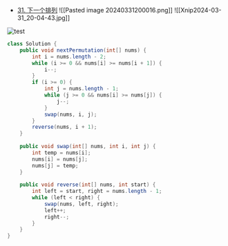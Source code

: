 * [31. 下一个排列](https://leetcode.cn/problems/next-permutation/)
![[Pasted image 20240331200016.png]]
 ![[Xnip2024-03-31_20-04-43.jpg]]

![test](https://assets.leetcode-cn.com/solution-static/31/31.gif)

```java
class Solution {
	public void nextPermutation(int[] nums) {
		int i = nums.length - 2;
		while (i >= 0 && nums[i] >= nums[i + 1]) {
			i--;
		}
		if (i >= 0) {
			int j = nums.length - 1;
			while (j >= 0 && nums[i] >= nums[j]) {
				j--;
			}
			swap(nums, i, j);
		}
		reverse(nums, i + 1);
	}
	
	public void swap(int[] nums, int i, int j) {
		int temp = nums[i];
		nums[i] = nums[j];
		nums[j] = temp;
	}
	
	public void reverse(int[] nums, int start) {
		int left = start, right = nums.length - 1;
		while (left < right) {
			swap(nums, left, right);
			left++;
			right--;
		}
	}
}
```
